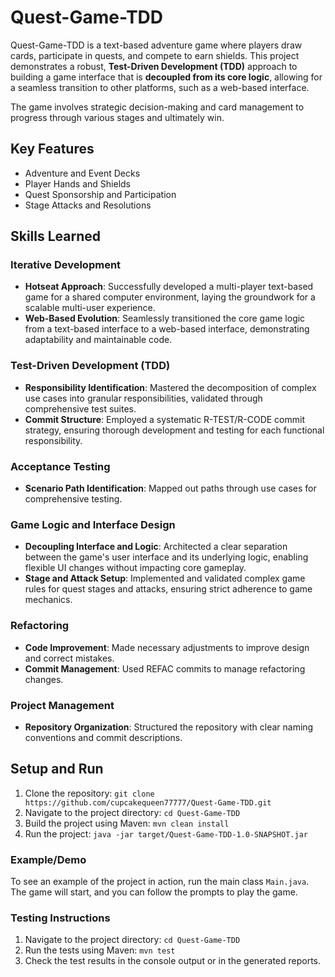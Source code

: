 # Quest-Game-TDD

Quest-Game-TDD is a text-based adventure game where players draw cards, participate in quests, and compete to earn shields. This project demonstrates a robust, **Test-Driven Development (TDD)** approach to building a game interface that is **decoupled from its core logic**, allowing for a seamless transition to other platforms, such as a web-based interface.

The game involves strategic decision-making and card management to progress through various stages and ultimately win.

## Key Features

* Adventure and Event Decks
* Player Hands and Shields
* Quest Sponsorship and Participation
* Stage Attacks and Resolutions

## Skills Learned

### Iterative Development
* **Hotseat Approach**: Successfully developed a multi-player text-based game for a shared computer environment, laying the groundwork for a scalable multi-user experience.
* **Web-Based Evolution**: Seamlessly transitioned the core game logic from a text-based interface to a web-based interface, demonstrating adaptability and maintainable code.

### Test-Driven Development (TDD)
* **Responsibility Identification**: Mastered the decomposition of complex use cases into granular responsibilities, validated through comprehensive test suites.
* **Commit Structure**: Employed a systematic R-TEST/R-CODE commit strategy, ensuring thorough development and testing for each functional responsibility.

### Acceptance Testing
* **Scenario Path Identification**: Mapped out paths through use cases for comprehensive testing.

### Game Logic and Interface Design
* **Decoupling Interface and Logic**: Architected a clear separation between the game's user interface and its underlying logic, enabling flexible UI changes without impacting core gameplay.
* **Stage and Attack Setup**: Implemented and validated complex game rules for quest stages and attacks, ensuring strict adherence to game mechanics.

### Refactoring
* **Code Improvement**: Made necessary adjustments to improve design and correct mistakes.
* **Commit Management**: Used REFAC commits to manage refactoring changes.

### Project Management
* **Repository Organization**: Structured the repository with clear naming conventions and commit descriptions.

## Setup and Run

1.  Clone the repository: `git clone https://github.com/cupcakequeen77777/Quest-Game-TDD.git`
2.  Navigate to the project directory: `cd Quest-Game-TDD`
3.  Build the project using Maven: `mvn clean install`
4.  Run the project: `java -jar target/Quest-Game-TDD-1.0-SNAPSHOT.jar`

### Example/Demo

To see an example of the project in action, run the main class `Main.java`. The game will start, and you can follow the prompts to play the game.


### Testing Instructions

1.  Navigate to the project directory: `cd Quest-Game-TDD`
2.  Run the tests using Maven: `mvn test`
3.  Check the test results in the console output or in the generated reports.
